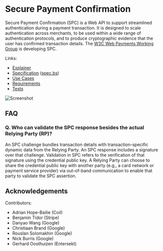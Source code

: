 # Secure Payment Confirmation

Secure Payment Confirmation (SPC) is a Web API to support streamlined
authentication during a payment transaction. It is designed to scale
authentication across merchants, to be used within a wide range of
authentication protocols, and to produce cryptographic evidence that the user
has confirmed transaction details. The [W3C Web Payments Working
Group](https://www.w3.org/Payments/WG/) is developing SPC.

Links:

- [Explainer](explainer.md)
- [Specification](https://w3c.github.io/secure-payment-confirmation/) ([spec.bs](spec.bs))
- [Use Cases](scope.md#user-stories)
- [Requirements](requirements.md)
- [Tests](https://wpt.fyi/results/secure-payment-confirmation?label=master&label=experimental&aligned)

![Screenshot](payment.png)

## FAQ

### Q. Who can validate the SPC response besides the actual Relying Party (RP)?

An SPC challenge bundles transaction details with transaction-specific dynamic data from the Relying Party. An SPC response includes a signature over that challenge. Validation in SPC refers to the verification of that signature using the credential public key. A Relying Party can choose to share the credential public key with another party (e.g., a card network or payment service provider) via out-of-band communication to enable that party to validate the SPC assertion.

## Acknowledgements

Contributors:

* Adrian Hope-Bailie (Coil)
* Benjamin Tidor (Stripe)
* Danyao Wang (Google)
* Christiaan Brand (Google)
* Rouslan Solomakhin (Google)
* Nick Burris (Google)
* Gerhard Oosthuizen (Entersekt)
